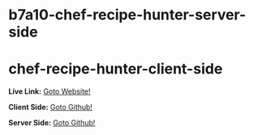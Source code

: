 # b7a10-chef-recipe-hunter-server-side

# chef-recipe-hunter-client-side

**Live Link:** [Goto Website!](https://recipe-master-526ae.web.app/)

**Client Side:** [Goto Github!](https://github.com/sheik-mostafizur/chef-recipe-hunter-client.git)

**Server Side:** [Goto Github!](https://github.com/sheik-mostafizur/chef-recipe-hunter-server.git)
